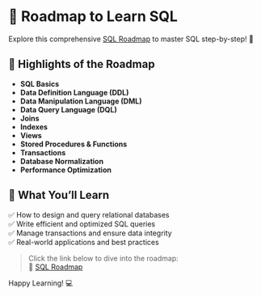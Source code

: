 # 🌟 Roadmap to Learn SQL  

Explore this comprehensive [SQL Roadmap](https://roadmap.sh/sql) to master SQL step-by-step! 🚀  

## 📌 Highlights of the Roadmap  
- **SQL Basics**  
- **Data Definition Language (DDL)**  
- **Data Manipulation Language (DML)**  
- **Data Query Language (DQL)**  
- **Joins**  
- **Indexes**  
- **Views**  
- **Stored Procedures & Functions**  
- **Transactions**  
- **Database Normalization**  
- **Performance Optimization**  

## 📖 What You’ll Learn  
✅ How to design and query relational databases  
✅ Write efficient and optimized SQL queries  
✅ Manage transactions and ensure data integrity  
✅ Real-world applications and best practices  

> Click the link below to dive into the roadmap:  
🎯 [SQL Roadmap](https://roadmap.sh/sql)  

Happy Learning! 💻  